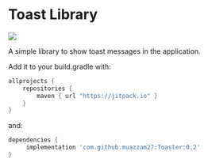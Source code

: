 # Toast Library 
[![](https://jitpack.io/v/muazzam27/Toaster.svg)](https://jitpack.io/#muazzam27/Toaster)

A simple library to show toast messages in the application.

Add it to your build.gradle with:
```gradle
allprojects {
    repositories {
        maven { url "https://jitpack.io" }
    }
}
```
and:

```gradle
dependencies {
     implementation 'com.github.muazzam27:Toaster:0.2'
}
```
